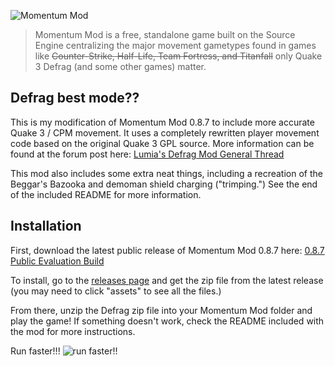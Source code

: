 ![Momentum Mod](https://i.imgur.com/iR7p55N.png)

> Momentum Mod is a free, standalone game built on the Source Engine centralizing the major movement gametypes found in games like ~~Counter-Strike, Half-Life, Team Fortress, and Titanfall~~ only Quake 3 Defrag (and some other games) matter.

## Defrag best mode??

This is my modification of Momentum Mod 0.8.7 to include more accurate Quake 3 / CPM movement. It uses a completely rewritten player movement code based on the original Quake 3 GPL source. More information can be found at the forum post here: [Lumia's Defrag Mod General Thread](https://forum.momentum-mod.org/d/71-lumias-defrag-mod-general-thread)

This mod also includes some extra neat things, including a recreation of the Beggar's Bazooka and demoman shield charging ("trimping.") See the end of the included README for more information.

## Installation

First, download the latest public release of Momentum Mod 0.8.7 here: [0.8.7 Public Evaluation Build](https://github.com/momentum-mod/game/releases/tag/0.8.7-public-eval)

To install, go to the [releases page](https://github.com/chovelyoukai/defragmmod/releases) and get the zip file from the latest release (you may need to click "assets" to see all the files.)

From there, unzip the Defrag zip file into your Momentum Mod folder and play the game! If something doesn't work, check the README included with the mod for more instructions.

Run faster!!!
![run faster!!](https://cdn.donmai.us/original/34/0b/__rumia_and_sin_sack_touhou_drawn_by_okahi__340b2f7081c34a459fea5c95464e990f.jpg)